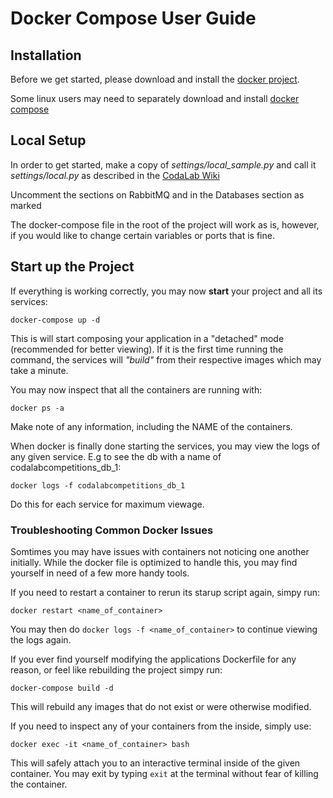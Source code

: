 # Docker Compose User Guide

## Installation

Before we get started, please download and install the [docker project](https://docs.docker.com/engine/installation/).

Some linux users may need to separately download and install [docker compose](https://docs.docker.com/compose/install/)

## Local Setup

In order to get started, make a copy of _settings/local_sample.py_ and call it *settings/local.py* as described in the [CodaLab Wiki](https://github.com/codalab/codalab/wiki)

Uncomment the sections on RabbitMQ and in the Databases section as marked

The docker-compose file in the root of the project will work as is, however, if you would like to change certain variables or ports that is fine.

## Start up the Project

If everything is working correctly, you may now **start** your project and all its services:

`docker-compose up -d`

This is will start composing your application in a "detached" mode (recommended for better viewing). If it is the first time running the command, the services will _"build"_ from their respective images which may take a minute.

You may now inspect that all the containers are running with:

`docker ps -a`

Make note of any information, including the NAME of the containers.

When docker is finally done starting the services, you may view the logs of any given service. E.g to see the db with a name of codalabcompetitions_db_1:

`docker logs -f codalabcompetitions_db_1`

Do this for each service for maximum viewage.

### Troubleshooting Common Docker Issues

Somtimes you may have issues with containers not noticing one another initially. While the docker file is optimized to handle this,
you may find yourself in need of a few more handy tools.

If you need to restart a container to rerun its starup script again, simpy run:

`docker restart <name_of_container>`

You may then do `docker logs -f <name_of_container>` to continue viewing the logs again.

If you ever find yourself modifying the applications Dockerfile for any reason, or feel like rebuilding the project simpy run:

`docker-compose build -d`

This will rebuild any images that do not exist or were otherwise modified.

If you need to inspect any of your containers from the inside, simply use:

`docker exec -it <name_of_container> bash`

This will safely attach you to an interactive terminal inside of the given container. You may exit by typing `exit` at the terminal without fear of killing the container.



 
